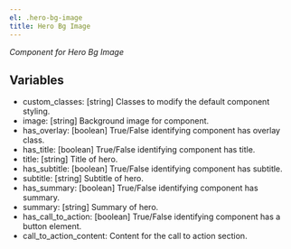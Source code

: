 ```yaml
---
el: .hero-bg-image
title: Hero Bg Image
---
```

_Component for Hero Bg Image_

## Variables
* custom_classes: [string] Classes to modify the default component styling.
* image: [string] Background image for component.
* has_overlay: [boolean] True/False identifying component has overlay class.
* has_title: [boolean] True/False identifying component has title.
* title: [string] Title of hero.
* has_subtitle: [boolean] True/False identifying component has subtitle.
* subtitle: [string] Subtitle of hero.
* has_summary: [boolean] True/False identifying component has summary.
* summary: [string] Summary of hero.
* has_call_to_action: [boolean] True/False identifying component has a button element.
* call_to_action_content: Content for the call to action section.
